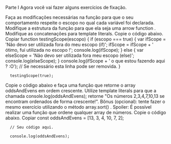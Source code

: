 Parte I
Agora você vai fazer alguns exercícios de fixação.

Faça as modificações necessárias na função para que o seu comportamento respeite o escopo no qual cada variável foi declarada.
Modifique a estrutura da função para que ela seja uma arrow function .
Modifique as concatenações para template literals.
Copie o código abaixo.
Copiar
      function testingScope(escopo) {
        if (escopo === true) {
          var ifScope = 'Não devo ser utilizada fora do meu escopo (if)';
          ifScope = ifScope + ' ótimo, fui utilizada no escopo !';
          console.log(ifScope);
        } else {
          var elseScope = 'Não devo ser utilizada fora meu escopo (else)';
          console.log(elseScope);
        }
        console.log(ifScope + ' o que estou fazendo aqui ? :O'); // Se necessário esta linha pode ser removida.
      }

      testingScope(true);


Copie o código abaixo e faça uma função que retorne o array oddsAndEvens em ordem crescente.
Utilize template literals para que a chamada console.log(oddsAndEvens); retorne "Os números 2,3,4,7,10,13 se encontram ordenados de forma crescente!".
Bônus (opcional): tente fazer o mesmo exercício utilizando o método array.sort() . Spoiler: É possível realizar uma função que ordene qualquer array de números.
Copie o código abaixo.
Copiar
      const oddsAndEvens = [13, 3, 4, 10, 7, 2];

      // Seu código aqui.

      console.log(oddsAndEvens);